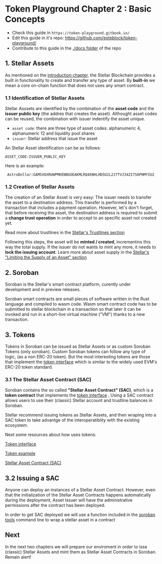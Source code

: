 # Token Playground Chapter 2 : Basic Concepts
- Check this guide in `https://token-playground.gitbook.io/`
- Edit this guide in it's repo: https://github.com/esteblock/token-playground/
- Contribute to this guide in the [./docs folder](https://github.com/esteblock/token-playground/tree/main/docs) of the repo

## 1. Stellar Assets

As mentioned on the [introduction chapter](1_introduction_and_motivation.md), the Stellar Blockchain provides a built in functionality to create and transfer any type of asset.  By **built-in** we mean a core on-chain function that does not uses any smart contract. 

### 1.1 Identification of Stellar Assets
Stellar Asssets are identified by the combination of the **asset code** and the **issuer public key** (the addres that creates the asset). Althought asset codes can be reused, the combination with issuer indentify the asset unique. 

- `asset code`: there are three type of asset codes: alphanumeric 4, alphanumeric 12 and liquidity pool shares
- `issuer`: Stellar address that issue the asset

An Stellar Asset identification can be as follows:
```
ASSET_CODE:ISSUER_PUBLIC_KEY
```
Here is an example:
```
 AstroDollar:GAM5XOXRUWPMKENBGOEAKMLRQ4ENHLHDSU2L2J7TVJ34ZI7S6PHMYIGI
```

### 1.2 Creation of Stellar Assets
The creation of an Stellar Asset is very easy: The issuer needs to transfer the asset to a destination address. This transfer is performed by a transaction that includes a payment operation. However, let's don't forget, that before receiving the asset, the destination address is required to submit a **change trust operation** in order to accept to an specific asset not created yet. 

Read more about trustlines in the [Stellar's Trustlines section](https://developers.stellar.org/docs/fundamentals-and-concepts/stellar-data-structures/accounts#trustlines)

Following this steps, the asset will be **minted / created**, incrementins this way the total supply. If the issuer do not wants to mint any more, it needs to **lock the issuing account**. Learn more about asset supply in the [Stellar's "Limiting the Supply of an Asset" section](https://developers.stellar.org/docs/issuing-assets/control-asset-access#limiting-the-supply-of-an-asset)


## 2. Soroban 

Soroban is the Stellar's smart contract platform, curently under development and in preview releases.

Soroban smart contracts are small pieces of software written in the Rust language  and compiled to wasm code. Wasm smart contract code has to be submitted to stellar blockchain in a transaction so that later it can be  invoked and run in a short-live virtual machine ("VM") thanks to a new transaction. 
 
## 3. Tokens

Tokens in Soroban can be issued as Stellar Assets or as custom Soroban Tokens (only soroban). Custom Soroban tokens can follow any type of logic, (as a non ERC-20 token). But the most interesting tokens are those that implement the [token interface](https://soroban.stellar.org/docs/reference/interfaces/token-interface) which is similar to the widely used EVM's ERC-20 token standard.

### 3.1 The Stellar Asset Contract (SAC)
Soroban contains the so called **"Stellar Asset Contract" (SAC)**, which is a **token contract** that implements the [token interface](https://soroban.stellar.org/docs/reference/interfaces/token-interface) ,  Using a SAC contract allows users to use their (classic) Stellar account and trustline balances in Soroban.

Stellar recommend issuing tokens as Stellar Assets, and then wraping into a SAC token to take advantge of the interoperatiblity with the existing ecosystem.

Next some resources about how uses tokens: 

[Token interface](https://soroban.stellar.org/docs/reference/interfaces/token-interface)

[Token example](https://soroban.stellar.org/docs/how-to-guides/tokens)

[Stellar Asset Contract (SAC)](https://soroban.stellar.org/docs/how-to-guides/stellar-asset-contract)


## 3.2 Issuing a SAC

Anyone can deploy an instances of a Stellar Asset Contract. However, even that the initialization of the Stellar Asset Contracts happens automatically during the deployment, Asset Issuer will have the administrative permissions after the contract has been deployed.

In order to get  SAC  deployed we will use a function included in the [soroban tools](https://github.com/stellar/soroban-tools) command line to wrap a stellar asset in a contract 

## Next
In the next two chapters we will prepare our enviroment in order to isse (classic) Stellar Assets and mint them as Stellar Asset Contracts in Soroban. Remain alert!


